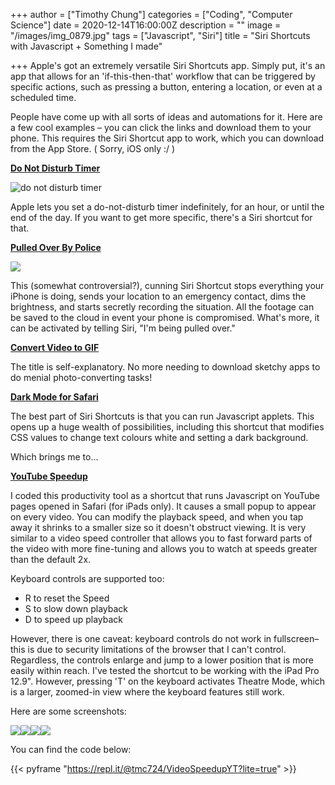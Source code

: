 +++
author = ["Timothy Chung"]
categories = ["Coding", "Computer Science"]
date = 2020-12-14T16:00:00Z
description = ""
image = "/images/img_0879.jpg"
tags = ["Javascript", "Siri"]
title = "Siri Shortcuts with Javascript + Something I made"

+++
Apple's got an extremely versatile Siri Shortcuts app. Simply put, it's an app that allows for an 'if-this-then-that' workflow that can be triggered by specific actions, such as pressing a button, entering a location, or even at a scheduled time.

People have come up with all sorts of ideas and automations for it. Here are a few cool examples – you can click the links and download them to your phone. This requires the Siri Shortcut app to work, which you can download from the App Store. (  Sorry, iOS only :/  )

[**Do Not Disturb Timer**](https://www.icloud.com/shortcuts/26027ef303a149cda809d84cc06d827b)

![do not disturb timer](https://images.idgesg.net/images/article/2019/01/do-not-disturb-timer-100786104-large.jpg)

Apple lets you set a do-not-disturb timer indefinitely, for an hour, or until the end of the day. If you want to get more specific, there's a Siri shortcut for that.

[**Pulled Over By Police**](https://www.icloud.com/shortcuts/84ad422bdfaa45a695422cf6aab41b7f)

![](/images/pobypolice-screensh.jpg)

This (somewhat controversial?), cunning Siri Shortcut stops everything your iPhone is doing, sends your location to an emergency contact, dims the brightness, and starts secretly recording the situation. All the footage can be saved to the cloud in event your phone is compromised. What's more, it can be activated by telling Siri, "I'm being pulled over."

[**Convert Video to GIF**](https://www.icloud.com/shortcuts/6a57e886b6524bf1ad9b7f9f2744145d)

The title is self-explanatory. No more needing to download sketchy apps to do menial photo-converting tasks!

[**Dark Mode for Safari**](https://www.icloud.com/shortcuts/dc2d555f87764d79a87f34667cb6a2c5)

The best part of Siri Shortcuts is that you can run Javascript applets. This opens up a huge wealth of possibilities, including this shortcut that modifies CSS values to change text colours white and setting a dark background.

Which brings me to...

[**YouTube Speedup**](https://www.icloud.com/shortcuts/63a69cd502e14b42a924a08b99c75464)

I coded this productivity tool as a shortcut that runs Javascript on YouTube pages opened in Safari (for iPads only). It causes a small popup to appear on every video. You can modify the playback speed, and when you tap away it shrinks to a smaller size so it doesn't obstruct viewing. It is very similar to a video speed controller that allows you to fast forward parts of the video with more fine-tuning and allows you to watch at speeds greater than the default 2x.

Keyboard controls are supported too:

* R to reset the Speed
* S to slow down playback
* D to speed up playback

However, there is one caveat: keyboard controls do not work in fullscreen– this is due to security limitations of the browser that I can't control. Regardless, the controls enlarge and jump to a lower position that is more easily within reach. I've tested the shortcut to be working with the iPad Pro 12.9". However, pressing 'T' on the keyboard activates Theatre Mode, which is a larger, zoomed-in view where the keyboard features still work.

Here are some screenshots:

![](/images/img_0872.jpg)![](/images/img_0877.jpg)![](/images/img_0878.jpg)![](/images/img_0875.jpg)

You can find the code below:

{{< pyframe "https://repl.it/@tmc724/VideoSpeedupYT?lite=true" >}}